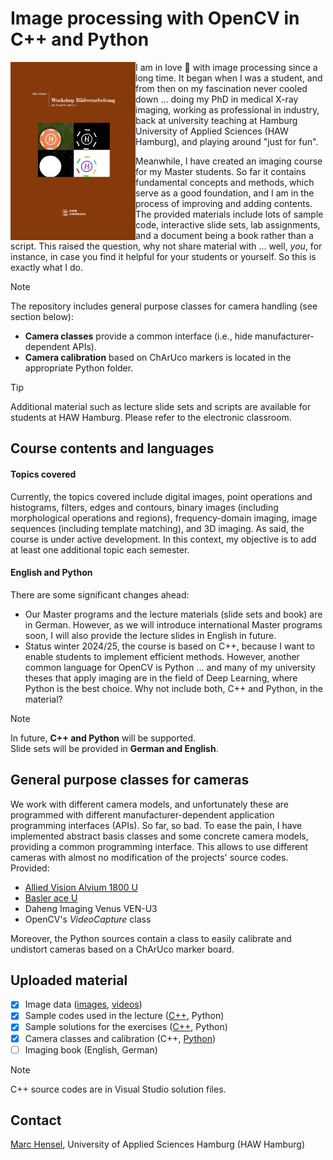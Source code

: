 # Image processing with OpenCV in C++ and Python
<img src="./assets/Cover.png" width="200" align=left>

I am in love :revolving_hearts: with image processing since a long time. It began when I was a student, and from then on my fascination never cooled down ... doing my PhD in medical X-ray imaging, working as professional in industry, back at university teaching at Hamburg University of Applied Sciences (HAW Hamburg), and playing around "just for fun".<p>

Meanwhile, I have created an imaging course for my Master students. So far it contains fundamental concepts and methods, which serve as a good foundation, and I am in the process of improving and adding contents. The provided materials include lots of sample code, interactive slide sets, lab assignments, and a document being a book rather than a script. This raised the question, why not share material with ... well, _you_, for instance, in case you find it helpful for your students or yourself. So this is exactly what I do.
<br clear=all>

> [!NOTE]
> The repository includes general purpose classes for camera handling (see section below):
> - **Camera classes** provide a common interface (i.e., hide manufacturer-dependent APIs).
> - **Camera calibration** based on ChArUco markers is located in the appropriate Python folder.

> [!TIP]
> Additional material such as lecture slide sets and scripts are available for students at HAW Hamburg. Please refer to the electronic classroom.

## Course contents and languages
#### Topics covered
Currently, the topics covered include digital images, point operations and histograms, filters, edges and contours, binary images (including morphological operations and regions), frequency-domain imaging, image sequences (including template matching), and 3D imaging. As said, the course is under active development. In this context, my objective is to add at least one additional topic each semester.

#### English and Python
There are some significant changes ahead:

- Our Master programs and the lecture materials (slide sets and book) are in German. However, as we will introduce international Master programs soon, I will also provide the lecture slides in English in future.
- Status winter 2024/25, the course is based on C++, because I want to enable students to implement efficient methods. However, another common language for OpenCV is Python ... and many of my university theses that apply imaging are in the field of Deep Learning, where Python is the best choice. Why not include both, C++ and Python, in the material?

> [!NOTE]
> In future, __C++ and Python__ will be supported.<br>
> Slide sets will be provided in __German and English__.

## General purpose classes for cameras
We work with different camera models, and unfortunately these are programmed with different manufacturer-dependent application programming interfaces (APIs). So far, so bad. To ease the pain, I have implemented abstract basis classes and some concrete camera models, providing a common programming interface. This allows to use different cameras with almost no modification of the projects' source codes. Provided:
- [Allied Vision Alvium 1800 U](https://www.alliedvision.com/de/produktportfolio/kameraserien/alvium-1800-u/)
- [Basler ace U](https://www.baslerweb.com/de-de/kameras/ace/)
- Daheng Imaging Venus VEN-U3
- OpenCV's _VideoCapture_ class

Moreover, the Python sources contain a class to easily calibrate and undistort cameras based on a ChArUco marker board.

## Uploaded material
- [X] Image data ([images](image_data/images), [videos](image_data/videos))
- [X] Sample codes used in the lecture ([C++](src/c++/lecture), Python)
- [X] Sample solutions for the exercises ([C++](src/c++/exercises), Python)
- [X] Camera classes and calibration (C++, [Python](src/python/cameras))
- [ ] Imaging book (English, German)

> [!NOTE]
> C++ source codes are in Visual Studio solution files.

## Contact
[Marc Hensel](http://www.haw-hamburg.de/marc-hensel), University of Applied Sciences Hamburg (HAW Hamburg)

